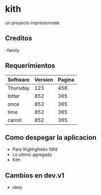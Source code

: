 # kith
un proyecto impresionnate

## Creditos
-family

## Requerimientos
|Software    |Version    |Pagina |
|------ |------ |------ |
|Thursday |123 |456 |
|bitter |852 |365 |
|once |852 |365 |
|time |852 |365 |
|carrot |852 |365 |
## Como despegar la aplicacion
- Para fhgkhgfrebv fdfd
- Lo ultimo agregado
- Kith
## Cambios en dev.v1
- okey
